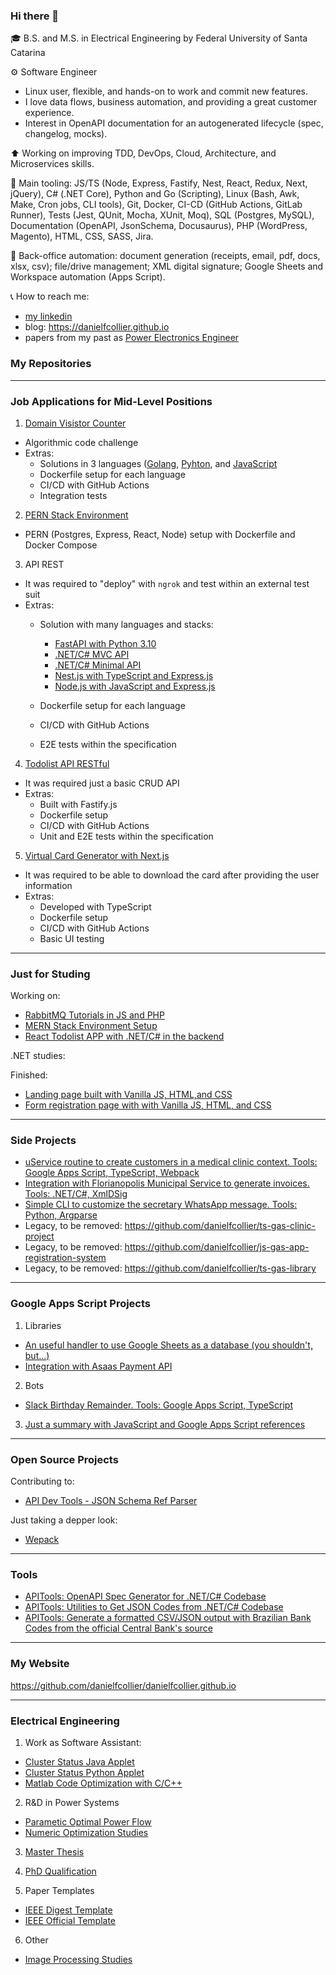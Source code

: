 ### Hi there 👋

🎓 B.S. and M.S. in Electrical Engineering by Federal University of Santa Catarina

⚙️ Software Engineer
- Linux user, flexible, and hands-on to work and commit new features.
- I love data flows, business automation, and providing a great customer experience.
- Interest in OpenAPI documentation for an autogenerated lifecycle (spec, changelog, mocks).

⬆️ Working on improving TDD, DevOps, Cloud, Architecture, and Microservices skills.

🧰 Main tooling: JS/TS (Node, Express, Fastify, Nest, React, Redux, Next, jQuery), C# (.NET Core), Python and Go (Scripting), Linux (Bash, Awk, Make, Cron jobs, CLI tools), Git, Docker, CI-CD (GitHub Actions, GitLab Runner), Tests (Jest, QUnit, Mocha, XUnit, Moq), SQL (Postgres, MySQL), Documentation (OpenAPI, JsonSchema, Docusaurus), PHP (WordPress, Magento), HTML, CSS, SASS, Jira.

📂 Back-office automation: document generation (receipts, email, pdf, docs, xlsx, csv); file/drive management; XML digital signature; Google Sheets and Workspace automation (Apps Script).

📞 How to reach me: 
- [my linkedin](https://www.linkedin.com/in/danielfcollier)
- blog: https://danielfcollier.github.io
- papers from my past as [Power Electronics Engineer](https://www.researchgate.net/profile/Daniel-A-F-Collier)

### My Repositories

---

### Job Applications for Mid-Level Positions

1. [Domain Visistor Counter](https://github.com/danielfcollier/lab-domain-visitors-counter)
- Algorithmic code challenge
- Extras:
    - Solutions in 3 languages ([Golang](https://github.com/danielfcollier/lab-domain-visitors-counter/tree/main/golang-solution), [Pyhton](https://github.com/danielfcollier/lab-domain-visitors-counter/tree/main/python-solution), and [JavaScript](https://github.com/danielfcollier/lab-domain-visitors-counter/tree/main/javascript-solution)
    - Dockerfile setup for each language
    - CI/CD with GitHub Actions
    - Integration tests

2. [PERN Stack Environment](https://github.com/danielfcollier/environment-pern-stack-app)
- PERN (Postgres, Express, React, Node) setup with Dockerfile and Docker Compose

3. API REST
- It was required to "deploy" with `ngrok` and test within an external test suit
- Extras:
    - Solution with many languages and stacks:
        - [FastAPI with Python 3.10](https://github.com/danielfcollier/py-fastapi-api-rest) 
        - [.NET/C# MVC API](https://github.com/danielfcollier/dotnet-api-rest)
        - [.NET/C# Minimal API](https://github.com/danielfcollier/dotnet-minimal-api-rest)
        - [Nest.js with TypeScript and Express.js](https://github.com/danielfcollier/ts-nestjs-express-api-rest)
        - [Node.js with JavaScript and Express.js](https://github.com/danielfcollier/js-nodejs-express-api-rest)
        
    - Dockerfile setup for each language
    - CI/CD with GitHub Actions
    - E2E tests within the specification

4. [Todolist API RESTful](https://github.com/danielfcollier/js-nodejs-fastify-todo-api-restful)
- It was required just a basic CRUD API
- Extras:
    - Built with Fastify.js
    - Dockerfile setup
    - CI/CD with GitHub Actions
    - Unit and E2E tests within the specification

5. [Virtual Card Generator with Next.js](https://github.com/danielfcollier/ts-nextjs-app-virtual-card-generator)
- It was required to be able to download the card after providing the user information
- Extras:
    - Developed with TypeScript
    - Dockerfile setup
    - CI/CD with GitHub Actions
    - Basic UI testing

---

### Just for Studing

Working on:
- [RabbitMQ Tutorials in JS and PHP](https://github.com/danielfcollier/js-rabbitmq-lab)
- [MERN Stack Environment Setup](https://github.com/danielfcollier/environment-mern-stack-app)
- [React Todolist APP with .NET/C# in the backend](https://github.com/danielfcollier/dotnet-react-todo-app)

.NET studies:


Finished:
- [Landing page built with Vanilla JS, HTML,and CSS](https://github.com/danielfcollier/js-vanilla-website-ecommerce-lp)
- [Form registration page with with Vanilla JS, HTML, and CSS](https://github.com/danielfcollier/js-vanilla-app-registration-system)

---

### Side Projects

- [uService routine to create customers in a medical clinic context. Tools: Google Apps Script, TypeScript, Webpack](https://github.com/danielfcollier/ts-gas-uservice-customer-creator)
- [Integration with Florianopolis Municipal Service to generate invoices. Tools: .NET/C#, XmlDSig](https://github.com/danielfcollier/dotnet-tools-pmf-integration-xmldsig)
- [Simple CLI to customize the secretary WhatsApp message. Tools: Python, Argparse](https://github.com/danielfcollier/py-cli)
- Legacy, to be removed: https://github.com/danielfcollier/ts-gas-clinic-project
- Legacy, to be removed: https://github.com/danielfcollier/js-gas-app-registration-system
- Legacy, to be removed: https://github.com/danielfcollier/ts-gas-library

---

### Google Apps Script Projects

1. Libraries
- [An useful handler to use Google Sheets as a database (you shouldn't, but...)](https://github.com/danielfcollier/js-gas-library-db-sheets)
- [Integration with Asaas Payment API](https://github.com/danielfcollier/js-gas-library-asaas-api)

2. Bots
- [Slack Birthday Remainder. Tools: Google Apps Script, TypeScript](https://github.com/danielfcollier/ts-gas-bot-slack-birthday-remainder)

3. [Just a summary with JavaScript and Google Apps Script references](https://github.com/danielfcollier/js-vanilla-concepts)

---

### Open Source Projects

Contributing to:
- [API Dev Tools - JSON Schema Ref Parser](https://github.com/danielfcollier/json-schema-ref-parser)

Just taking a depper look:
- [Wepack](https://github.com/danielfcollier/webpack)

---

### Tools

- [APITools: OpenAPI Spec Generator for .NET/C# Codebase](https://github.com/danielfcollier/js-bash-awk-openapi-spec-generator-for-csharp)
- [APITools: Utilities to Get JSON Codes from .NET/C# Codebase](https://github.com/danielfcollier/js-bash-awk-get-codes-from-csharp)
- [APITools: Generate a formatted CSV/JSON output with Brazilian Bank Codes from the official Central Bank's source](https://github.com/danielfcollier/js-tools-brazilian-bank-codes)

---

 ### My Website

https://github.com/danielfcollier/danielfcollier.github.io

---

### Electrical Engineering

1. Work as Software Assistant:
- [Cluster Status Java Applet](https://github.com/danielfcollier/java-applet-cluster-status)
- [Cluster Status Python Applet](https://github.com/danielfcollier/python-applet-cluster-status)
- [Matlab Code Optimization with C/C++](https://github.com/danielfcollier/c-matwrap-code-optimization)

2. R&D in Power Systems
- [Parametic Optimal Power Flow](https://github.com/danielfcollier/matlab-parametric-optimal-power-flow)
- [Numeric Optimization Studies](https://github.com/danielfcollier/matlab-numeric-optimization)

3. [Master Thesis](https://github.com/danielfcollier/latex-master-thesis)

4. [PhD Qualification](https://github.com/danielfcollier/latex-phd-qualification)

5. Paper Templates 
- [IEEE Digest Template](https://github.com/danielfcollier/latex-paper-template-digest)
- [IEEE Official Template](https://github.com/danielfcollier/latex-paper-template)

6. Other
- [Image Processing Studies](https://github.com/danielfcollier/scilab-image-processing-scripts)
